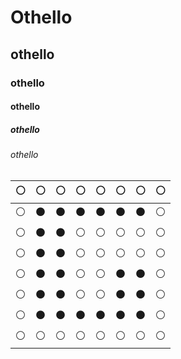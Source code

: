 # Othello
## othello
### othello
#### othello
##### othello
###### othello


|:white_circle:|:white_circle:|:white_circle:|:white_circle:|:white_circle:|:white_circle:|:white_circle:|:white_circle:|
|---|---|---|---|---|---|---|---|
|:white_circle:|:black_circle:|:black_circle:|:black_circle:|:black_circle:|:black_circle:|:black_circle:|:white_circle:|
|:white_circle:|:black_circle:|:black_circle:|:white_circle:|:white_circle:|:white_circle:|:white_circle:|:white_circle:|
|:white_circle:|:black_circle:|:black_circle:|:white_circle:|:white_circle:|:white_circle:|:white_circle:|:white_circle:|
|:white_circle:|:black_circle:|:black_circle:|:white_circle:|:white_circle:|:black_circle:|:black_circle:|:white_circle:|
|:white_circle:|:black_circle:|:black_circle:|:white_circle:|:white_circle:|:black_circle:|:black_circle:|:white_circle:|
|:white_circle:|:black_circle:|:black_circle:|:black_circle:|:black_circle:|:black_circle:|:black_circle:|:white_circle:|
|:white_circle:|:white_circle:|:white_circle:|:white_circle:|:white_circle:|:white_circle:|:white_circle:|:white_circle:|
